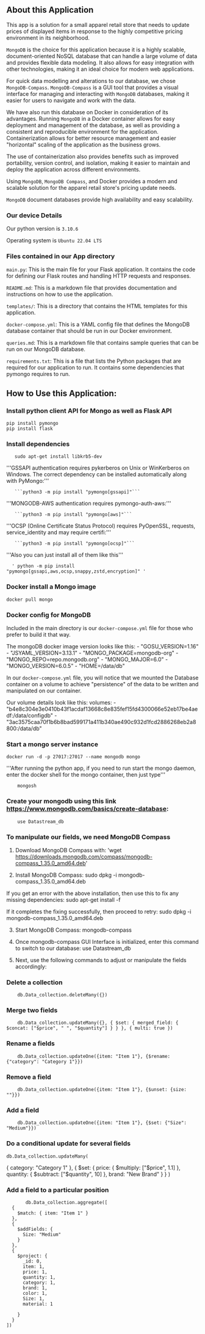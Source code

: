 ## About this Application

This app is a solution for a small apparel retail store that needs to update prices of displayed items in response to the highly competitive pricing environment in its neighborhood.

`MongoDB` is the choice for this application because it is a highly scalable, document-oriented NoSQL database that can handle a large volume of data and provides flexible data modeling. It also allows for easy integration with other technologies, making it an ideal choice for modern web applications.

For quick data modelling and alterations to our database, we chose `MongoDB-Compass`. `MongoDB-Compass` is a GUI tool that provides a visual interface for managing and interacting with `MongoDB` databases, making it easier for users to navigate and work with the data.

We have also run this database on Docker in consideration of its advantages. Running `MongoDB` in a Docker container allows for easy deployment and management of the database, as well as providing a consistent and reproducible environment for the application. Containerization allows for better resource management and easier "horizontal" scaling of the application as the business grows.

The use of containerization also provides benefits such as improved portability, version control, and isolation, making it easier to maintain and deploy the application across different environments. 

Using `MongoDB`, `MongoDB Compass`, and Docker provides a modern and scalable solution for the apparel retail store's pricing update needs.


`MongoDB` document databases provide high availability and easy scalability.

### Our device Details

Our python version is `3.10.6`

Operating system is `Ubuntu 22.04 LTS`

### Files contained in our App directory

`main.py`: This is the main file for your Flask application. It contains the code for defining our Flask routes and handling HTTP requests and responses.

`README.md`: This is a markdown file that provides documentation and instructions on how to use the application.

`templates/`: This is a directory that contains the HTML templates for this application.

`docker-compose.yml`: This is a YAML config file that defines the MongoDB database container that should be run in our Docker environment.

`queries.md`: This is a markdown file that contains sample queries that can be run on our MongoDB database.

`requirements.txt`: This is a file that lists the Python packages that are required for our application to run. It contains some dependencies that pymongo requires to run.
## How to Use this Application:

### Install python client API for Mongo as well as Flask API
	pip install pymongo
	pip install flask

### Install dependencies
       sudo apt-get install libkrb5-dev
       
'''GSSAPI authentication requires pykerberos on Unix or WinKerberos on Windows. The correct dependency can be installed automatically along with PyMongo:'''
       
	   ```python3 -m pip install "pymongo[gssapi]"```
       
'''MONGODB-AWS authentication requires pymongo-auth-aws:'''
       
	   ```python3 -m pip install "pymongo[aws]"```
       
'''OCSP (Online Certificate Status Protocol) requires PyOpenSSL, requests, service_identity and may require certifi:'''       
       
	   ```python3 -m pip install "pymongo[ocsp]"```



'''Also you can just install all of them like this'''
       
	  ' python -m pip install "pymongo[gssapi,aws,ocsp,snappy,zstd,encryption]" '


### Docker install a Mongo image
	docker pull mongo

### Docker config for MongoDB

Included in the main directory is our `docker-compose.yml` file for those who prefer to build it that way.

The mongoDB docker image version looks like this:
      - "GOSU_VERSION=1.16"
      - "JSYAML_VERSION=3.13.1"
      - "MONGO_PACKAGE=mongodb-org"
      - "MONGO_REPO=repo.mongodb.org"
      - "MONGO_MAJOR=6.0"
      - "MONGO_VERSION=6.0.5"
      - "HOME=/data/db"


In our `docker-compose.yml` file, you will notice that we mounted the Database container on a volume to achieve "persistence" of the data to be written and manipulated on our container. 

Our volume details look like this:
	volumes:
		- "b4e8c304e3e0410b43f1acdaf13668c8e835fef15fd4300066e52eb17be4aedf:/data/configdb"
		- "3ac3575caa70f1b6b8bad599171a411b340ae490c932d1fcd2886268eb2a8800:/data/db"

### Start a mongo server instance
	docker run -d -p 27017:27017 --name mongodb mongo


'''After running the python app, if you need to run start the mongo daemon, 
enter the docker shell for the mongo container, then just type'''

        mongosh

### Create your mongodb using this link  https://www.mongodb.com/basics/create-database:

        use Datastream_db
        
### To manipulate our fields, we need MongoDB Compass

1. Download MongoDB Compass with: 
'wget https://downloads.mongodb.com/compass/mongodb-compass_1.35.0_amd64.deb'


2. Install MongoDB Compass:
	sudo dpkg -i mongodb-compass_1.35.0_amd64.deb
	
If you get an error with the above installation, then use this to fix any missing dependencies:
	sudo apt-get install -f
	
If it completes the fixing successfully, then proceed to retry: 
	sudo dpkg -i mongodb-compass_1.35.0_amd64.deb


3. Start MongoDB Compass:
	mongodb-compass


4. Once mongodb-compass GUI Interface is initialized, enter this command to switch to our database:
	use Datastream_db

5. Next, use the following commands to adjust or manipulate the fields accordingly:

### Delete a collection
        db.Data_collection.deleteMany({})
	
### Merge two fields
        db.Data_collection.updateMany({}, { $set: { merged_field: { $concat: ["$price", " ", "$quantity"] } } }, { multi: true })
### Rename a fields       
        db.Data_collection.updateOne({item: "Item 1"}, {$rename: {"category": "Category 1"}})
### Remove a field       
        db.Data_collection.updateOne({item: "Item 1"}, {$unset: {size: ""}})
### Add a field        
        db.Data_collection.updateOne({item: "Item 1"}, {$set: {"Size": "Medium"}})
        
### Do a conditional update for several fields
	db.Data_collection.updateMany(
  { category: "Category 1" },
  {
    $set: {
      price: { $multiply: ["$price", 1.1] },
      quantity: { $subtract: ["$quantity", 10] },
      brand: "New Brand"
    }
  }
)

     
### Add a field to a particular position
	       db.Data_collection.aggregate([
	  {
	    $match: { item: "Item 1" }
	  },
	  {
	    $addFields: {
	      Size: "Medium"
	    }
	  },
	  {
	    $project: {
	      _id: 0,
	      item: 1,
	      price: 1,
	      quantity: 1,
	      category: 1,
	      brand: 1,
	      color: 1,
	      Size: 1,
	      material: 1
	      
	    }
	  }
	])
